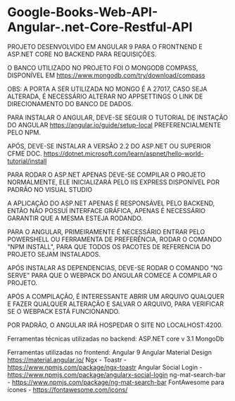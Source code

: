 # Google-Books-Web-API-Angular-.net-Core-Restful-API

PROJETO DESENVOLVIDO EM ANGULAR 9 PARA O FRONTNEND E ASP.NET CORE NO BACKEND PARA REQUISIÇÕES.

O BANCO UTILIZADO NO PROJETO FOI O MONGODB COMPASS, DISPONÍVEL EM https://www.mongodb.com/try/download/compass

OBS: A PORTA A SER UTILIZADA NO MONGO É A 27017, CASO SEJA ALTERADA, É NECESSÁRIO ALTERAR NO APPSETTINGS O LINK DE DIRECIONAMENTO DO BANCO DE DADOS.

PARA INSTALAR O ANGULAR, DEVE-SE SEGUIR O TUTORIAL DE INSTAÇÃO DO ANGULAR https://angular.io/guide/setup-local
PREFERENCIALMENTE PELO NPM.

APÓS, DEVE-SE INSTALAR A VERSÃO 2.2 DO ASP.NET OU SUPERIOR CFME DOC. https://dotnet.microsoft.com/learn/aspnet/hello-world-tutorial/install

PARA RODAR O ASP.NET APENAS DEVE-SE COMPILAR O PROJETO NORMALMENTE, ELE INICIALIZARÁ PELO IIS EXPRESS DISPONÍVEL POR PADRÃO NO VISUAL STUDIO

A APLICAÇÃO DO ASP.NET APENAS É RESPONSÁVEL PELO BACKEND, ENTÃO NÃO POSSUÍ INTERFACE GRÁFICA, APENAS É NECESSÁRIO GARANTIR QUE A MESMA ESTEJA RODANDO.

PARA O ANGULAR, PRIMEIRAMENTE É NECESSÁRIO ENTRAR PELO POWERSHELL OU FERRAMENTA DE PREFERÊNCIA, RODAR O COMANDO "NPM INSTALL", PARA QUE TODOS OS PACOTES
DE REFERENCIA DO PROJETO SEJAM INSTALADOS. 

APÓS INSTALAR AS DEPENDENCIAS, DEVE-SE RODAR O COMANDO "NG SERVE" PARA QUE O WEBPACK DO ANGULAR COMECE A COMPILAR O PROJETO.

APÓS A COMPILAÇÃO, É INTERESSANTE ABRIR UM ARQUIVO QUALQUER E FAZER QUALQUER ALTERAÇÃO E SALVAR O ARQUIVO, PARA VERIFICAR SE O WEBPACK ESTÁ FUNCIONANDO.

POR PADRÃO, O ANGULAR IRÁ HOSPEDAR O SITE NO LOCALHOST:4200.


Ferramentas técnicas utilizadas no backend:
ASP.NET core v 3.1
MongoDb

Ferramentas utilizadas no frontend:
Angular 9
Angular Material Design https://material.angular.io/
Ngx - Toastr - https://www.npmjs.com/package/ngx-toastr
Angular Social Login - https://www.npmjs.com/package/angularx-social-login
ng-mat-search-bar - https://www.npmjs.com/package/ng-mat-search-bar
FontAwesome para ícones - https://fontawesome.com/icons/

